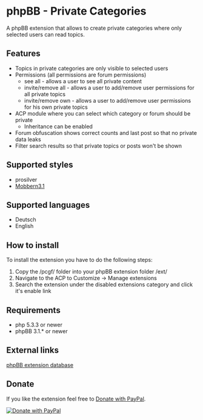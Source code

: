 # phpBB - Private Categories

A phpBB extension that allows to create private categories where only selected users can read topics.

## Features
* Topics in private categories are only visible to selected users
* Permissions (all permissions are forum permissions)
    * see all - allows a user to see all private content
    * invite/remove all - allows a user to add/remove user permissions for all private topics
    * invite/remove own - allows a user to add/remove user permissions for his own private topics
* ACP module where you can select which category or forum should be private
    * Inheritance can be enabled
* Forum obfuscation shows correct counts and last post so that no private data leaks
* Filter search results so that private topics or posts won't be shown

## Supported styles
* prosilver
* [Mobbern3.1](http://www.masivotech.com/product/mobbern-phpbb3-phpbb31-responsive-theme/ "Mobbern phpBB responsive theme website")

## Supported languages
* Deutsch
* English

## How to install
To install the extension you have to do the following steps:

1. Copy the /pcgf/ folder into your phpBB extension folder /ext/
2. Navigate to the ACP to Customize -> Manage extensions
3. Search the extension under the disabled extensions category and click it's enable link

## Requirements
* php 5.3.3 or newer
* phpBB 3.1.* or newer

## External links
[phpBB extension database](https://www.phpbb.com/customise/db/extension/privatecategories/ "Show extension entry on phpBB.com")

## Donate
If you like the extension feel free to [Donate with PayPal](https://www.paypal.com/cgi-bin/webscr?cmd=_s-xclick&hosted_button_id=SY9JFM9XL9CWQ).

[![Donate with PayPal](https://www.paypalobjects.com/en_US/i/btn/btn_donate_LG.gif)](https://www.paypal.com/cgi-bin/webscr?cmd=_s-xclick&hosted_button_id=SY9JFM9XL9CWQ)